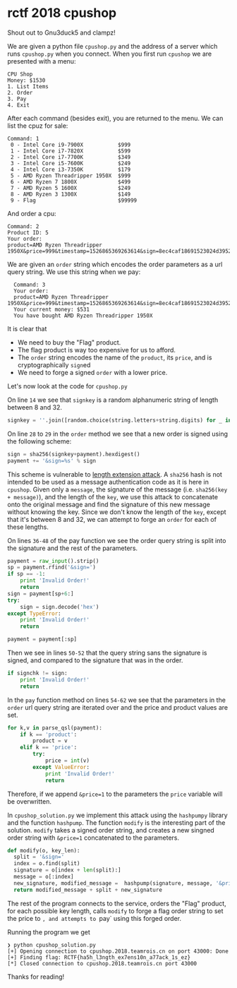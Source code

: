 # rctf 2018 cpushop

Shout out to Gnu3duck5 and clampz!

We are given a python file `cpushop.py` and the address of a server which runs `cpushop.py` when you connect.
When you first run `cpushop` we are presented with a menu:

```
CPU Shop
Money: $1530
1. List Items
2. Order
3. Pay
4. Exit
```

After each command (besides exit), you are returned to the menu.
We can list the cpuz for sale:

```
Command: 1
 0 - Intel Core i9-7900X           $999
 1 - Intel Core i7-7820X           $599
 2 - Intel Core i7-7700K           $349
 3 - Intel Core i5-7600K           $249
 4 - Intel Core i3-7350K           $179
 5 - AMD Ryzen Threadripper 1950X  $999
 6 - AMD Ryzen 7 1800X             $499
 7 - AMD Ryzen 5 1600X             $249
 8 - AMD Ryzen 3 1300X             $149
 9 - Flag                          $99999
```

And order a cpu:
```
Command: 2
Product ID: 5
Your order:
product=AMD Ryzen Threadripper 1950X&price=999&timestamp=1526865369263614&sign=8ec4caf18691523024d395216d1595ef398e306609840952240b05177fdbcee5
```

We are given an `order` string which encodes the order parameters as a url query string.
We use this string when we pay:

```
  Command: 3
  Your order:
  product=AMD Ryzen Threadripper 1950X&price=999&timestamp=1526865369263614&sign=8ec4caf18691523024d395216d1595ef398e306609840952240b05177fdbcee5
  Your current money: $531
  You have bought AMD Ryzen Threadripper 1950X
```

It is clear that 
  * We need to buy the "Flag" product.
  * The flag product is way too expensive for us to afford.
  * The `order` string encodes the name of the `product`, its `price`, and is cryptographically `sign`ed
  * We need to forge a signed `order` with a lower price.

Let's now look at the code for `cpushop.py`

On line `14` we see that `signkey` is a random alphanumeric string of length between 8 and 32.

```python
signkey = ''.join([random.choice(string.letters+string.digits) for _ in xrange(random.randint(8,32))])
```

On line `28` to `29` in the `order` method we see that a new order is signed using the following scheme:
```python
sign = sha256(signkey+payment).hexdigest()
payment += '&sign=%s' % sign
```

This scheme is vulnerable to [length extension attack](https://en.wikipedia.org/wiki/Length_extension_attack).
A `sha256` hash is not intended to be used as a message authentication code as it is here in `cpushop`.
Given only a `message`, the signature of the message (i.e. `sha256(key + message)`), and the length of the `key`, we use this attack to concatenate onto the original message and find the signature of this new message without knowing the key.
Since we don't know the length of the `key`, except that it's between 8 and 32, we can attempt to forge an `order` for each of these lengths.

On lines `36-48` of the pay function we see the order query string is split into the signature and the rest of the parameters.
```python
payment = raw_input().strip()
sp = payment.rfind('&sign=')
if sp == -1:
    print 'Invalid Order!'
    return
sign = payment[sp+6:]
try:
    sign = sign.decode('hex')
except TypeError:
    print 'Invalid Order!'
    return

payment = payment[:sp]
```
Then we see in lines `50-52` that the query string sans the signature is signed, and compared to the signature that was in the order.

```python
if signchk != sign:
    print 'Invalid Order!'
    return
```

In the `pay` function method on lines `54-62` we see that the parameters in the `order` url query string are iterated over and the price and product values are set.
```python
for k,v in parse_qsl(payment):
    if k == 'product':
        product = v
    elif k == 'price':
        try:
            price = int(v)
        except ValueError:
            print 'Invalid Order!'
            return
```
Therefore, if we append `&price=1` to the parameters the `price` variable will be overwritten.

In `cpushop_solution.py` we implement this attack using the `hashpumpy` library and the function `hashpump`.
The function `modify` is the interesting part of the solution.
`modify` takes a signed order string, and creates a new singned order string with `&price=1` concatenated to the parameters.
```python
def modify(o, key_len):
  split = '&sign='
  index = o.find(split)
  signature = o[index + len(split):]
  message = o[:index]
  new_signature, modified_message =  hashpump(signature, message, '&price=1', key_len)
  return modified_message + split + new_signature
```
The rest of the program connects to the service, orders the "Flag" product, for each possible key length, calls `modify` to forge a flag order string to set the price to `, and attempts to `pay` using this forged order.

Running the program we get
```
❯ python cpushop_solution.py
[+] Opening connection to cpushop.2018.teamrois.cn on port 43000: Done
[+] Finding flag: RCTF{ha5h_l3ngth_ex7ens10n_a77ack_1s_ez}
[*] Closed connection to cpushop.2018.teamrois.cn port 43000
```

Thanks for reading!
